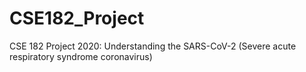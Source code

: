 # CSE182_Project

CSE 182 Project 2020: Understanding the SARS-CoV-2 (Severe acute respiratory syndrome coronavirus)
